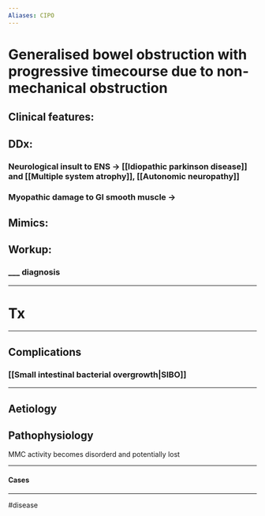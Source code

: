 ```yaml
---
Aliases: CIPO
---
```

# Generalised bowel obstruction with progressive timecourse due to non-mechanical obstruction 
## Clinical features:
###
## DDx:
### Neurological insult to ENS -> [[Idiopathic parkinson disease]] and [[Multiple system atrophy]], [[Autonomic neuropathy]]
### Myopathic damage to GI smooth muscle -> 
## Mimics:
###
## Workup:
### ___ diagnosis
---
# Tx

---
## Complications
### [[Small intestinal bacterial overgrowth|SIBO]]

---
## Aetiology
## Pathophysiology
MMC activity becomes disorderd and potentially lost

---
#### Cases


---
#disease 